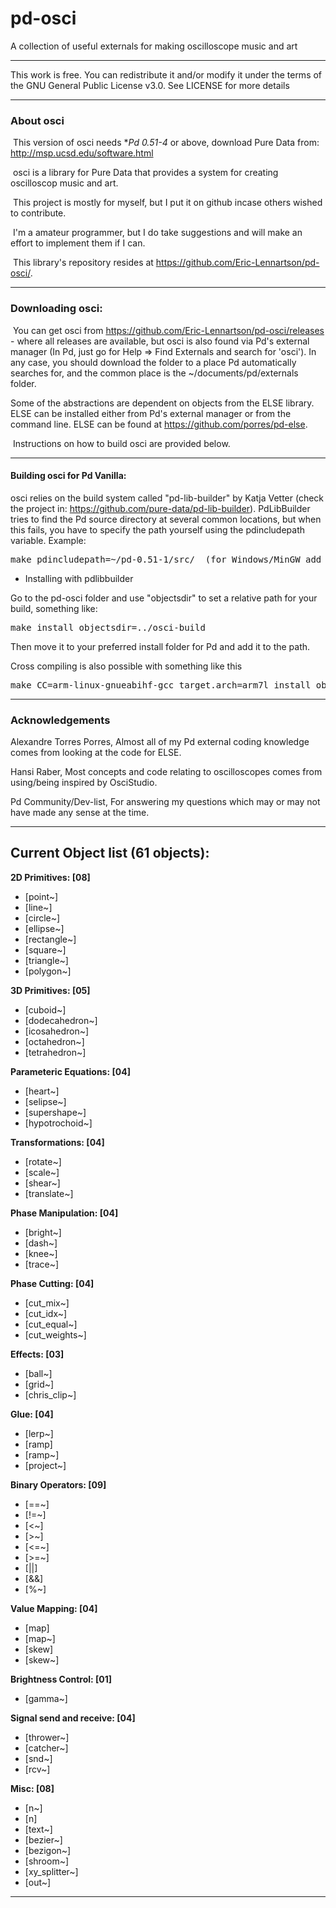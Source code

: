 # pd-osci
A collection of useful externals for making oscilloscope music and art

--------------------------------------------------------------------------

   This work is free. You can redistribute it and/or modify it under the
   terms of the GNU General Public License v3.0. See LICENSE for more details

--------------------------------------------------------------------------

###   About osci

​	This version of osci needs **Pd 0.51-4* or above, download Pure Data from: http://msp.ucsd.edu/software.html

​	osci is a library for Pure Data that provides a system for creating oscilloscop music and art.

​	This project is mostly for myself, but I put it on github incase others wished to contribute.

​	I'm a amateur programmer, but I do take suggestions and will make an effort to implement them if I can.

​	This library's repository resides at <https://github.com/Eric-Lennartson/pd-osci/>.

--------------------------------------------------------------------------

### Downloading osci:

​	You can get osci from https://github.com/Eric-Lennartson/pd-osci/releases - where all releases are available, but osci is also found via Pd's external manager (In Pd, just go for Help => Find Externals and search for 'osci').  In any case, you should download the folder to a place Pd automatically searches for, and the common place is the ~/documents/pd/externals folder.

Some of the abstractions are dependent on objects from the ELSE library. ELSE can be installed either from Pd's external manager or from the command line. ELSE can be found at <https://github.com/porres/pd-else>.

​	Instructions on how to build osci are provided below.

--------------------------------------------------------------------------

#### Building osci for Pd Vanilla:

osci relies on the build system called "pd-lib-builder" by Katja Vetter (check the project in: <https://github.com/pure-data/pd-lib-builder>). PdLibBuilder tries to find the Pd source directory at several common locations, but when this fails, you have to specify the path yourself using the pdincludepath variable. Example:

<pre>make pdincludepath=~/pd-0.51-1/src/  (for Windows/MinGW add 'pdbinpath=~/pd-0.51-1/bin/)</pre>

* Installing with pdlibbuilder

Go to the pd-osci folder and use "objectsdir" to set a relative path for your build, something like:

<pre>make install objectsdir=../osci-build</pre>
Then move it to your preferred install folder for Pd and add it to the path.

Cross compiling is also possible with something like this

<pre>make CC=arm-linux-gnueabihf-gcc target.arch=arm7l install objectsdir=../</pre>

--------------------------------------------------------------------------

### Acknowledgements

Alexandre Torres Porres, Almost all of my Pd external coding knowledge comes from looking at the code for ELSE.

Hansi Raber, Most concepts and code relating to oscilloscopes comes from using/being inspired by OsciStudio.

Pd Community/Dev-list, For answering my questions which may or may not have made any sense at the time.

--------------------------------------------------------------------------

## Current Object list (61 objects):

**2D Primitives: [08]**

- [point~]
- [line~]
- [circle~]
- [ellipse~]
- [rectangle~]
- [square~]
- [triangle~]
- [polygon~]

**3D Primitives: [05]**

- [cuboid~]
- [dodecahedron~]
- [icosahedron~]
- [octahedron~]
- [tetrahedron~]

**Parameteric Equations: [04]**

- [heart~]
- [selipse~]
- [supershape~]
- [hypotrochoid~]

**Transformations: [04]**

- [rotate~]
- [scale~]
- [shear~]
- [translate~]

**Phase Manipulation: [04]**

- [bright~]
- [dash~]
- [knee~]
- [trace~]

**Phase Cutting: [04]**

- [cut_mix~]
- [cut_idx~]
- [cut_equal~]
- [cut_weights~]

**Effects: [03]**

- [ball~]
- [grid~]
- [chris_clip~]

**Glue: [04]**

- [lerp~]
- [ramp]
- [ramp~]
- [project~]

**Binary Operators: [09]**

- [==~]
- [!=~]
- [<~]
- [>~]
- [<=~]
- [>=~]
- [||]
- [&&]
- [%~]

**Value Mapping: [04]**

- [map]
- [map~]
- [skew]
- [skew~]

**Brightness Control: [01]**

- [gamma~]

**Signal send and receive: [04]**

- [thrower~]
- [catcher~]
- [snd~]
- [rcv~]

**Misc: [08]**

- [n~]
- [n]
- [text~]
- [bezier~]
- [bezigon~]
- [shroom~]
- [xy_splitter~]
- [out~]

--------------------------------------------------------------------------
